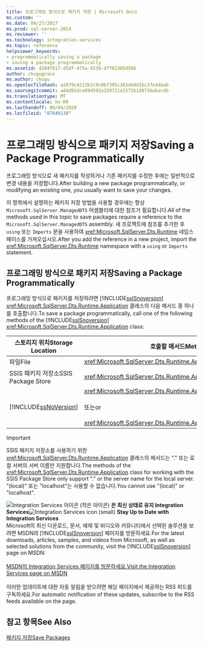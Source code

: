 ```yaml
---
title: 프로그래밍 방식으로 패키지 저장 | Microsoft Docs
ms.custom: ''
ms.date: 04/27/2017
ms.prod: sql-server-2014
ms.reviewer: ''
ms.technology: integration-services
ms.topic: reference
helpviewer_keywords:
- programmatically saving a package
- saving a package programmatically
ms.assetid: 4204f817-d5df-475a-9338-d7f01305d566
author: chugugrace
ms.author: chugu
ms.openlocfilehash: a2879c4213b2c9c0bf395c103de0d1bc37e4daab
ms.sourcegitcommit: ad4d92dce894592a259721a1571b1d8736abacdb
ms.translationtype: MT
ms.contentlocale: ko-KR
ms.lasthandoff: 08/04/2020
ms.locfileid: "87649138"
---
```

# <a name="saving-a-package-programmatically"></a><span data-ttu-id="90a51-102">프로그래밍 방식으로 패키지 저장</span><span class="sxs-lookup"><span data-stu-id="90a51-102">Saving a Package Programmatically</span></span>
  <span data-ttu-id="90a51-103">프로그래밍 방식으로 새 패키지를 작성하거나 기존 패키지를 수정한 후에는 일반적으로 변경 내용을 저장합니다.</span><span class="sxs-lookup"><span data-stu-id="90a51-103">After building a new package programmatically, or modifying an existing one, you usually want to save your changes.</span></span>  
  
 <span data-ttu-id="90a51-104">이 항목에서 설명하는 패키지 저장 방법을 사용할 경우에는 항상 `Microsoft.SqlServer.ManagedDTS` 어셈블리에 대한 참조가 필요합니다.</span><span class="sxs-lookup"><span data-stu-id="90a51-104">All of the methods used in this topic to save packages require a reference to the `Microsoft.SqlServer.ManagedDTS` assembly.</span></span> <span data-ttu-id="90a51-105">새 프로젝트에 참조를 추가한 후 `using` 또는 `Imports` 문을 사용하여 <xref:Microsoft.SqlServer.Dts.Runtime> 네임스페이스를 가져오십시오.</span><span class="sxs-lookup"><span data-stu-id="90a51-105">After you add the reference in a new project, import the <xref:Microsoft.SqlServer.Dts.Runtime> namespace with a `using` or `Imports` statement.</span></span>  
  
## <a name="saving-a-package-programmatically"></a><span data-ttu-id="90a51-106">프로그래밍 방식으로 패키지 저장</span><span class="sxs-lookup"><span data-stu-id="90a51-106">Saving a Package Programmatically</span></span>  
 <span data-ttu-id="90a51-107">프로그래밍 방식으로 패키지를 저장하려면 [!INCLUDE[ssISnoversion](../../includes/ssisnoversion-md.md)] <xref:Microsoft.SqlServer.Dts.Runtime.Application> 클래스의 다음 메서드 중 하나를 호출합니다.</span><span class="sxs-lookup"><span data-stu-id="90a51-107">To save a package programmatically, call one of the following methods of the [!INCLUDE[ssISnoversion](../../includes/ssisnoversion-md.md)] <xref:Microsoft.SqlServer.Dts.Runtime.Application> class:</span></span>  
  
|<span data-ttu-id="90a51-108">스토리지 위치</span><span class="sxs-lookup"><span data-stu-id="90a51-108">Storage Location</span></span>|<span data-ttu-id="90a51-109">호출할 메서드</span><span class="sxs-lookup"><span data-stu-id="90a51-109">Method to Call</span></span>|  
|----------------------|--------------------|  
|<span data-ttu-id="90a51-110">파일</span><span class="sxs-lookup"><span data-stu-id="90a51-110">File</span></span>|<xref:Microsoft.SqlServer.Dts.Runtime.Application.SaveToXml%2A>|  
|<span data-ttu-id="90a51-111">SSIS 패키지 저장소</span><span class="sxs-lookup"><span data-stu-id="90a51-111">SSIS Package Store</span></span>|<xref:Microsoft.SqlServer.Dts.Runtime.Application.SaveToDtsServer%2A>|  
|[!INCLUDE[ssNoVersion](../../includes/ssnoversion-md.md)]|<xref:Microsoft.SqlServer.Dts.Runtime.Application.SaveToSqlServer%2A><br /><br /> <span data-ttu-id="90a51-112">또는</span><span class="sxs-lookup"><span data-stu-id="90a51-112">or</span></span><br /><br /> <xref:Microsoft.SqlServer.Dts.Runtime.Application.SaveToSqlServerAs%2A>|  
  
> [!IMPORTANT]  
>  <span data-ttu-id="90a51-113">SSIS 패키지 저장소를 사용하기 위한 <xref:Microsoft.SqlServer.Dts.Runtime.Application> 클래스의 메서드는 "." 또는 로컬 서버의 서버 이름만 지원합니다.</span><span class="sxs-lookup"><span data-stu-id="90a51-113">The methods of the <xref:Microsoft.SqlServer.Dts.Runtime.Application> class for working with the SSIS Package Store only support "." or the server name for the local server.</span></span> <span data-ttu-id="90a51-114">"(local)" 또는 "localhost"는 사용할 수 없습니다.</span><span class="sxs-lookup"><span data-stu-id="90a51-114">You cannot use "(local)" or "localhost".</span></span>  
  
<span data-ttu-id="90a51-115">![Integration Services 아이콘 (작은 아이콘)](../media/dts-16.gif "Integration Services 아이콘(작은 아이콘)")  **은 최신 상태로 유지 Integration Services**</span><span class="sxs-lookup"><span data-stu-id="90a51-115">![Integration Services icon (small)](../media/dts-16.gif "Integration Services icon (small)")  **Stay Up to Date with Integration Services**</span></span><br /> <span data-ttu-id="90a51-116">Microsoft의 최신 다운로드, 문서, 예제 및 비디오와 커뮤니티에서 선택된 솔루션을 보려면 MSDN의 [!INCLUDE[ssISnoversion](../../includes/ssisnoversion-md.md)] 페이지를 방문하세요.</span><span class="sxs-lookup"><span data-stu-id="90a51-116">For the latest downloads, articles, samples, and videos from Microsoft, as well as selected solutions from the community, visit the [!INCLUDE[ssISnoversion](../../includes/ssisnoversion-md.md)] page on MSDN:</span></span><br /><br /> [<span data-ttu-id="90a51-117">MSDN의 Integration Services 페이지를 방문하세요.</span><span class="sxs-lookup"><span data-stu-id="90a51-117">Visit the Integration Services page on MSDN</span></span>](https://go.microsoft.com/fwlink/?LinkId=136655)<br /><br /> <span data-ttu-id="90a51-118">이러한 업데이트에 대한 자동 알림을 받으려면 해당 페이지에서 제공하는 RSS 피드를 구독하세요.</span><span class="sxs-lookup"><span data-stu-id="90a51-118">For automatic notification of these updates, subscribe to the RSS feeds available on the page.</span></span>  
  
## <a name="see-also"></a><span data-ttu-id="90a51-119">참고 항목</span><span class="sxs-lookup"><span data-stu-id="90a51-119">See Also</span></span>  
 [<span data-ttu-id="90a51-120">패키지 저장</span><span class="sxs-lookup"><span data-stu-id="90a51-120">Save Packages</span></span>](../save-packages.md)  
  
  
